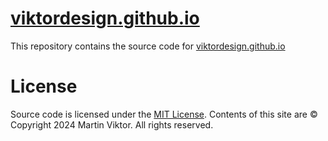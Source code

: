 # [viktordesign.github.io](https://corkyscroll.github.io/viktordesign/)
This repository contains the source code for [viktordesign.github.io](https://corkyscroll.github.io/viktordesign/)

# License
Source code is licensed under the [MIT License](https://opensource.org/license/mit).
Contents of this site are © Copyright 2024 Martin Viktor. All rights reserved.
